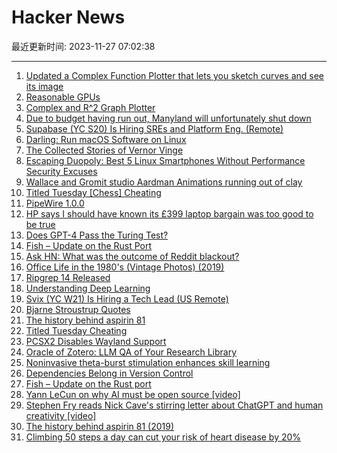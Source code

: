 # Hacker News

最近更新时间: 2023-11-27 07:02:38

--- 
1. [Updated a Complex Function Plotter that lets you sketch curves and see its image](https://tobylam.xyz/plotter/) 
2. [Reasonable GPUs](https://news.ycombinator.com/item?id=38422807) 
3. [Complex and R^2 Graph Plotter](https://tobylam.xyz/plotter/) 
4. [Due to budget having run out, Manyland will unfortunately shut down](https://manyland.com/info) 
5. [Supabase (YC S20) Is Hiring SREs and Platform Eng. (Remote)](https://boards.greenhouse.io/supabase/jobs/5013075004) 
6. [Darling: Run macOS Software on Linux](https://www.darlinghq.org/) 
7. [The Collected Stories of Vernor Vinge](https://adeeplookbydavehook.wordpress.com/2023/11/25/the-collected-stories-of-vernor-vinge-2001-tor/) 
8. [Escaping Duopoly: Best 5 Linux Smartphones Without Performance Security Excuses](https://nixsanctuary.com/escaping-the-duopoly-top-best-5-linux-smartphones-without-performance-and-security-excuses/) 
9. [Wallace and Gromit studio Aardman Animations running out of clay](https://www.theguardian.com/film/2023/nov/20/wallace-and-gromit-studio-aardman-animations-running-out-of-clay) 
10. [Titled Tuesday [Chess] Cheating](https://dorianquelle.github.io/blog/How-To-Catch-Smart-Cheaters/) 
11. [PipeWire 1.0.0](https://gitlab.freedesktop.org/pipewire/pipewire/-/releases/1.0.0) 
12. [HP says I should have known its £399 laptop bargain was too good to be true](https://www.theguardian.com/money/2023/nov/23/hp-says-i-should-have-known-its-399-laptop-bargain-was-too-good-to-be-true) 
13. [Does GPT-4 Pass the Turing Test?](https://arxiv.org/abs/2310.20216) 
14. [Fish – Update on the Rust Port](https://github.com/fish-shell/fish-shell/discussions/10123) 
15. [Ask HN: What was the outcome of Reddit blackout?](https://news.ycombinator.com/item?id=38423167) 
16. [Office Life in the 1980's (Vintage Photos) (2019)](https://weare.guru/office-life-in-the-1980s-vintage-photos/) 
17. [Ripgrep 14 Released](https://github.com/BurntSushi/ripgrep/releases/tag/14.0.0) 
18. [Understanding Deep Learning](https://udlbook.github.io/udlbook/) 
19. [Svix (YC W21) Is Hiring a Tech Lead (US Remote)](https://www.svix.com/careers/) 
20. [Bjarne Stroustrup Quotes](https://www.stroustrup.com/quotes.html) 
21. [The history behind aspirin 81](https://www.clinicalcorrelations.org/2019/02/22/the-history-behind-aspirin-81/) 
22. [Titled Tuesday Cheating](https://dorianquelle.github.io/blog/How-To-Catch-Smart-Cheaters/) 
23. [PCSX2 Disables Wayland Support](https://github.com/PCSX2/pcsx2/pull/10179) 
24. [Oracle of Zotero: LLM QA of Your Research Library](https://github.com/Frost-group/The-Oracle-of-Zotero) 
25. [Noninvasive theta-burst stimulation enhances skill learning](https://www.nature.com/articles/s41593-023-01457-7) 
26. [Dependencies Belong in Version Control](https://www.forrestthewoods.com/blog/dependencies-belong-in-version-control/) 
27. [Fish – Update on the Rust port](https://github.com/fish-shell/fish-shell/discussions/10123) 
28. [Yann LeCun on why AI must be open source [video]](https://www.youtube.com/watch?v=EGDG3hgPNp8) 
29. [Stephen Fry reads Nick Cave's stirring letter about ChatGPT and human creativity [video]](https://www.youtube.com/watch?v=iGJcF4bLKd4) 
30. [The history behind aspirin 81 (2019)](https://www.clinicalcorrelations.org/2019/02/22/the-history-behind-aspirin-81/) 
31. [Climbing 50 steps a day can cut your risk of heart disease by 20%](https://news.tulane.edu/pr/walking-more-five-flights-stairs-day-can-cut-risk-heart-disease-20-study-says) 
